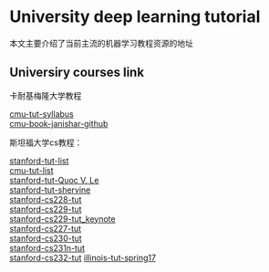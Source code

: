 # University deep learning tutorial

本文主要介绍了当前主流的机器学习教程资源的地址


## Universiry courses link

卡耐基梅隆大学教程

[cmu-tut-syllabus](https://deeplearning-cmu-10707.github.io/syllabus.html)  
[cmu-book-janishar-github](https://github.com/janishar/mit-deep-learning-book-pdf)  

斯坦福大学cs教程：

[stanford-tut-list](https://cs.stanford.edu/academics/courses)  
[cmu-tut-list](https://csd.cmu.edu/course-profiles/csd-course-list#fifteen-fourhundred)  
[stanford-tut-Quoc V. Le](https://cs.stanford.edu/~quocle/)  
[stanford-tut-shervine](https://stanford.edu/~shervine/)  
[stanford-cs228-tut](https://cs228.stanford.edu/)  
[stanford-cs229-tut](http://cs229.stanford.edu/syllabus.html)  
[stanford-cs229-tut_keynote](http://cs229.stanford.edu/syllabus-spring2021.html)  
[stanford-cs227-tut](https://web.stanford.edu/class/cs227/handouts.html)    
[stanford-cs230-tut](http://cs230.stanford.edu/files/)  
[stanford-cs231n-tut](http://cs231n.stanford.edu/schedule.html)  
[stanford-cs232-tut](https://web.stanford.edu/class/ee368/)
[illinois-tut-spring17](http://slazebni.cs.illinois.edu/spring17/)



